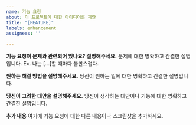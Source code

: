 ```yaml
---
name: 기능 요청
about: 이 프로젝트에 대한 아이디어를 제안
title: "[FEATURE]"
labels: enhancement
assignees: ''

---
```


**기능 요청이 문제와 관련되어 있나요? 설명해주세요.**
문제에 대한 명확하고 간결한 설명입니다. Ex. 나는 [...]할 때마다 불만스럽다.

**원하는 해결 방법을 설명해주세요.**
당신이 원하는 일에 대한 명확하고 간결한 설명입니다.

**당신이 고려한 대안을 설명해주세요.**
당신이 생각하는 대안이나 기능에 대한 명확하고 간결한 설명입니다.

**추가 내용**
여기에 기능 요청에 대한 다른 내용이나 스크린샷을 추가하세요.

